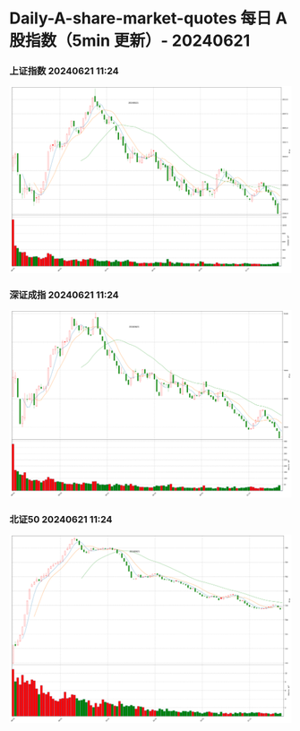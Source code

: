
# Daily-A-share-market-quotes 每日 A 股指数（5min 更新）- 20240621

### 上证指数 20240621 11:24
![](./fig/2024/6/20240621-sh000001.png)

### 深证成指 20240621 11:24
![](./fig/2024/6/20240621-sz399001.png)

### 北证50 20240621 11:24
![](./fig/2024/6/20240621-bj899050.png)

